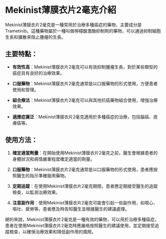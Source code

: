 # Mekinist薄膜衣片2毫克介紹
Mekinist薄膜衣片2毫克是一種常用於治療多種癌症的藥物，主要成分是Trametinib。這種藥物屬於一種叫做檸檬酸激酶抑制劑的藥物，可以通過抑制細胞生長和擴散來阻止腫瘤的生長。
## 主要特點：
- **有效性高**：Mekinist薄膜衣片2毫克可以有效抑制腫瘤生長，對於某些類型的癌症具有良好的治療效果。
- **口服藥物**：Mekinist薄膜衣片2毫克通常是以口服藥物的形式使用，方便患者使用和管理。
- **組合療法**：Mekinist薄膜衣片2毫克可以與其他抗癌藥物組合使用，增強治療效果。
- **適應症廣泛**：Mekinist薄膜衣片2毫克適用於多種癌症的治療，包括腦癌、皮膚癌等。
## 使用方法：
1. **確定適當劑量**：在開始使用Mekinist薄膜衣片2毫克之前，醫生會根據患者的身體狀況和病情嚴重程度確定適當的劑量。
2. **口服藥物**：Mekinist薄膜衣片2毫克通常是以口服藥物的形式使用，患者應按照醫生的指示準確服用藥物。
3. **定期追蹤**：在使用Mekinist薄膜衣片2毫克期間，患者應定期接受醫生的追蹤檢查，以監測治療效果。
4. **注意副作用**：使用Mekinist薄膜衣片2毫克可能會引起一些副作用，如噁心、嘔吐、疲勞等，患者應及時告知醫生並根據醫生的建議處理。
總的來說，Mekinist薄膜衣片2毫克是一種有效的藥物，可以用於治療多種癌症。患者在使用Mekinist薄膜衣片2毫克時應嚴格按照醫生的建議使用，並定期接受追蹤檢查，以確保治療效果和降低副作用的風險。